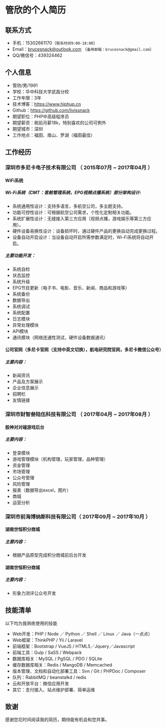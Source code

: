 # 管欣的个人简历

## 联系方式

- 手机：15302661170（```联系时间9:00-18:00```）
- Email：brucesnack@outlook.com （```备用邮箱：brucesnack@gmail.com```）
- QQ/微信号：439324462

## 个人信息

- 管欣/男/1991
- 学校：华中科技大学武昌分校
- 工作年限：3年
- 技术博客：https://www.hiphup.cn
- Github：https://github.com/livissnack
- 期望职位：PHP中高级程序员
- 期望薪资：税前月薪18k，特别喜欢的公司可例外
- 期望城市：深圳
- 工作地点：福田、南山、罗湖（福田最佳）

## 工作经历

### 深圳市多尼卡电子技术有限公司 （ 2015年07月 ~ 2017年04月 ）


#### WiFi系统
##### Wi-Fi系统（CMT：客舱管理系统，EPG视频点播系统）部分架构设计:
- 系统通用性设计：支持多语言，多航空公司，多主题支持。
- 功能可控性设计：可根据航空公司需求，个性化定制相关功能。
- 系统扩展性设计：无缝接入第三方应用（视频点播，游戏娱乐等第三方应用）。
- 硬件设备易换性设计：设备损坏时，通过硬件产品的更换自动完成更换过程。
- 设备自动开启设计：当设备自动开启所需参数满足时，Wi-Fi系统将自动开启。

##### 主要功能开发：
- 系统自检
- 状态监控
- 系统升级  
- EPG节目更新（电子书、电影、音乐、新闻、商品和游戏等）  
- 系统备份  
- 数据导出  
- 系统调试  
- 系统配置  
- 日志模块  
- 异常处理模块  
- API模块  
- 通讯模块（网络连通性测试，硬件设备数据通讯）

#### 公司官网（多尼卡官网（支持中英文切换），航电研究院官网，多尼卡微信公众号）
##### 主要内容：
- 新闻资讯  
- 产品及方案展示  
- 企业信息展示  
- 招聘栏
- 友情链接

### 深圳市财智叁陆伍科技有限公司 （ 2017年04月 ~ 2017年08月 ）


#### 股神对对碰游戏后台
##### 主要内容： 
- 登录模块  
- 游戏管理模块（机构管理，玩家管理，品种管理）  
- 资金管理  
- 市场管理  
- 公众号管理  
- 风险管理  
- 报表（数据导出excel，图片）  
- 商城  
- 运营分析

### 深圳市前海博纳斯科技有限公司（ 2017年09月 ~ 2017年10月 ）


#### 湖南世恒积分商城
##### 主要内容：

- 根据产品原型完成积分商城前后台开发
#### 湖南世恒积分商城
##### 主要内容：
- 形象力测评公众号开发


## 技能清单
以下均为我熟练使用的技能

- Web开发：PHP / Node ／ Python ／ Shell ／ Linux ／ Java（一点点）
- Web框架：ThinkPHP / Yii / Laravel
- 前端框架：Bootstrap / VueJS / HTML5／Jquery／Javascript
- 前端工具：Gulp / SaSS / Webpack
- 数据库相关：MySQL / PgSQL / PDO / SQLite
- 缓存数据库相关：Redis / MangoDB / Memcached
- 版本管理、文档和自动化部署工具：Svn / Git / PHPDoc / Composer
- 队列：RabbitMQ / beanstalkd / redis
- 云和开放平台：微信应用开发
- 其它：支付接入、站点维护部署、简单运维

## 致谢
感谢您花时间阅读我的简历，期待能有机会和您共事。


